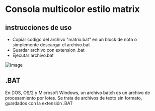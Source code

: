 # Consola multicolor estilo matrix

## instrucciones de uso

- Copiar codigo del archivo "matrix.bat" en un block de nota o simplemente descargar el archivo.bat
- Guardar archivo con extension .bat 
- Ejecutar archivo.bat

![image](https://user-images.githubusercontent.com/50932052/138187333-a7da0aa9-5c3c-40e7-9278-f0f797b5f7c6.gif)

## .BAT
En DOS, OS/2 y Microsoft Windows, un archivo batch es un archivo de procesamiento por lotes. Se trata de archivos de texto sin formato, guardados con la extensión .BAT 
